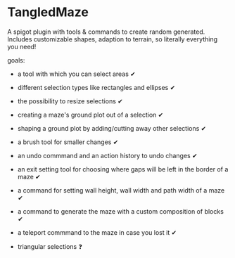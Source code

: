 # TangledMaze

A spigot plugin with tools & commands to create random generated. Includes customizable shapes, adaption to terrain, so literally everything you need!


goals:
- a tool with which you can select areas ✔
- different selection types like rectangles and ellipses ✔
- the possibility to resize selections ✔

- creating a maze's ground plot out of a selection ✔
- shaping a ground plot by adding/cutting away other selections ✔

- a brush tool for smaller changes ✔
- an undo commmand and an action history to undo changes ✔
- an exit setting tool for choosing where gaps will be left in the border of a maze ✔

- a command for setting wall height, wall width and path width of a maze ✔
- a command to generate the maze with a custom composition of blocks ✔
- a teleport commmand to the maze in case you lost it ✔

- triangular selections ❓
